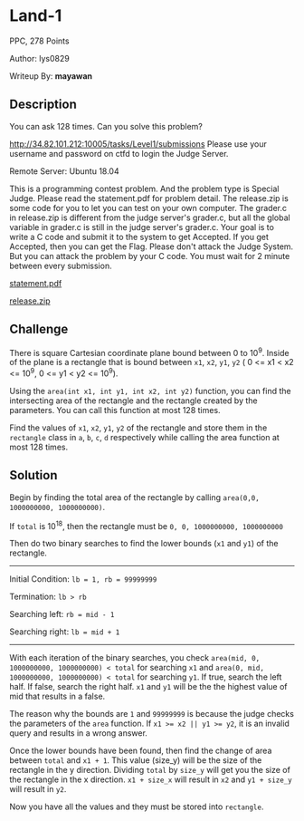 # Land-1
PPC, 278 Points

Author: lys0829

Writeup By: **mayawan**

## Description
You can ask 128 times. Can you solve this problem?

http://34.82.101.212:10005/tasks/Level1/submissions Please use your username and password on ctfd to login the Judge Server.

Remote Server: Ubuntu 18.04

This is a programming contest problem. And the problem type is Special Judge.
Please read the statement.pdf for problem detail.
The release.zip is some code for you to let you can test on your own computer.
The grader.c in release.zip is different from the judge server's grader.c,
but all the global variable in grader.c is still in the judge server's grader.c.
Your goal is to write a C code and submit it to the system to get Accepted.
If you get Accepted, then you can get the Flag. Please don't attack the Judge System.
But you can attack the problem by your C code.
You must wait for 2 minute between every submission.

[statement.pdf](https://drive.google.com/open?id=19r1T1aeWgGj_zkFlrzUd9Zk1fTMc4rf1)

[release.zip](https://drive.google.com/open?id=1PcajpFG1y7E_Nm4fVqPwPHccsSllgdGt)

## Challenge
There is square Cartesian coordinate plane bound between 0 to 10<sup>9</sup>.
Inside of the plane is a rectangle that is bound between `x1`, `x2`, `y1`, `y2` ( 0 <= x1 < x2 <= 10<sup>9</sup>, 0 <= y1 < y2 <= 10<sup>9</sup>).

Using the `area(int x1, int y1, int x2, int y2)` function, you can find the intersecting area of the rectangle and the rectangle created by the parameters. 
You can call this function at most 128 times.

Find the values of `x1`, `x2`, `y1`, `y2` of the rectangle
and store them in the `rectangle` class in `a`, `b`, `c`, `d` respectively while calling the area function at most 128 times.

## Solution
Begin by finding the total area of the rectangle by calling `area(0,0, 1000000000, 1000000000)`.

If `total` is 10<sup>18</sup>, then the rectangle must be `0, 0, 1000000000, 1000000000`

Then do two binary searches to find the lower bounds (`x1` and `y1`) of the rectangle.
***
Initial Condition: `lb = 1, rb = 99999999`

Termination: `lb > rb`

Searching left: `rb = mid - 1`

Searching right: `lb = mid + 1`
***
With each iteration of the binary searches,
you check `area(mid, 0, 1000000000, 1000000000) < total` for searching `x1`
and `area(0, mid, 1000000000, 1000000000) < total` for searching `y1`.
If true, search the left half.
If false, search the right half.
`x1` and `y1` will be the the highest value of mid that results in a false.

The reason why the bounds are `1` and `99999999` is because the judge checks the parameters of the `area` function.
If `x1 >= x2 || y1 >= y2`, it is an invalid query and results in a wrong answer.

Once the lower bounds have been found, then find the change of area between `total` and `x1 + 1`.
This value (size_y) will be the size of the rectangle in the y direction.
Dividing `total` by `size_y` will get you the size of the rectangle in the x direction.
`x1 + size_x` will result in `x2` and `y1 + size_y` will result in `y2`.

Now you have all the values and they must be stored into `rectangle`.

